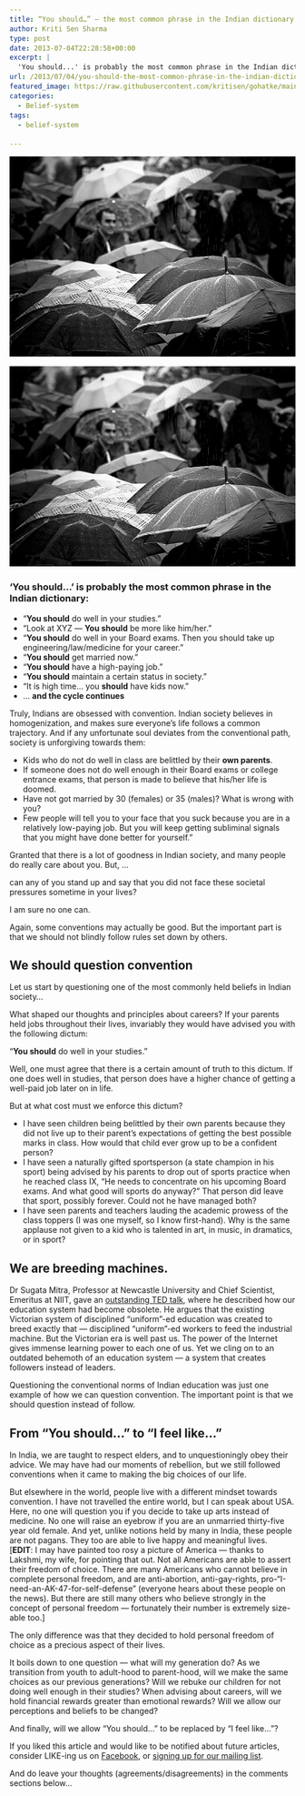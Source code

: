 ```yaml
---
title: “You should…” — the most common phrase in the Indian dictionary
author: Kriti Sen Sharma
type: post
date: 2013-07-04T22:28:58+00:00
excerpt: |
  'You should...' is probably the most common phrase in the Indian dictionary. "You should do well in your studies.", "You should get married now."..... but should we actually follow all advice given to us?
url: /2013/07/04/you-should-the-most-common-phrase-in-the-indian-dictionary/
featured_image: https://raw.githubusercontent.com/kritisen/gohatke/main/content/images/2013/07/2787215808_bd462de557_o.jpg
categories:
  - Belief-system
tags:
  - belief-system

---
```

![You-Should](https://raw.githubusercontent.com/kritisen/gohatke/main/content/images/2013/07/2787215808_bd462de557_o.jpg)

![You-Should](https://raw.githubusercontent.com/kritisen/gohatke/main/content/images/2013/07/2787215808_bd462de557_o.jpg)

### &#8216;You should&#8230;&#8217; is probably the most common phrase in the Indian dictionary:  


  * &#8220;**You should** do well in your studies.&#8221;
  * &#8220;Look at XYZ &#8212; **You should** be more like him/her.&#8221;
  * &#8220;**You should** do well in your Board exams. Then you should take up engineering/law/medicine for your career.&#8221;
  * &#8220;**You should** get married now.&#8221;
  * &#8220;**You should** have a high-paying job.&#8221;
  * &#8220;**You should** maintain a certain status in society.&#8221;
  * &#8220;It is high time&#8230; you **should** have kids now.&#8221;
  * &#8230; **and the cycle continues**

Truly, Indians are obsessed with convention. Indian society believes in homogenization, and makes sure everyone&#8217;s life follows a common trajectory. And if any unfortunate soul deviates from the conventional path, society is unforgiving towards them:

  * Kids who do not do well in class are belittled by their **own parents**.
  * If someone does not do well enough in their Board exams or college entrance exams, that person is made to believe that his/her life is doomed.
  * Have not got married by 30 (females) or 35 (males)? What is wrong with you?
  * Few people will tell you to your face that you suck because you are in a relatively low-paying job. But you will keep getting subliminal signals that you might have done better for yourself.&#8221;

Granted that there is a lot of goodness in Indian society, and many people do really care about you. But, &#8230;

<div class="post-content-box-gray">
  can any of you stand up and say that you did not face these societal pressures sometime in your lives?
</div>

I am sure no one can.

Again, some conventions may actually be good. But the important part is that we should not blindly follow rules set down by others. 

## We should question convention

Let us start by questioning one of the most commonly held beliefs in Indian society&#8230;

What shaped our thoughts and principles about careers? If your parents held jobs throughout their lives, invariably they would have advised you with the following dictum:

&#8220;**You should** do well in your studies.&#8221;

Well, one must agree that there is a certain amount of truth to this dictum. If one does well in studies, that person does have a higher chance of getting a well-paid job later on in life. 

But at what cost must we enforce this dictum?

  * I have seen children being belittled by their own parents because they did not live up to their parent&#8217;s expectations of getting the best possible marks in class. How would that child ever grow up to be a confident person? 
  * I have seen a naturally gifted sportsperson (a state champion in his sport) being advised by his parents to drop out of sports practice when he reached class IX, &#8220;He needs to concentrate on his upcoming Board exams. And what good will sports do anyway?&#8221; That person did leave that sport, possibly forever. Could not he have managed both? 
  * I have seen parents and teachers lauding the academic prowess of the class toppers (I was one myself, so I know first-hand). Why is the same applause not given to a kid who is talented in art, in music, in dramatics, or in sport? 

## We are breeding machines.

Dr Sugata Mitra, Professor at Newcastle University and Chief Scientist, Emeritus at NIIT, gave an [outstanding TED talk][5], where he described how our education system had become obsolete. He argues that the existing Victorian system of disciplined &#8220;uniform&#8221;-ed education was created to breed exactly that &#8212; disciplined &#8220;uniform&#8221;-ed workers to feed the industrial machine. But the Victorian era is well past us. The power of the Internet gives immense learning power to each one of us. Yet we cling on to an outdated behemoth of an education system &#8212; a system that creates followers instead of leaders.

Questioning the conventional norms of Indian education was just one example of how we can question convention. The important point is that we should question instead of follow.

## From &#8220;You should&#8230;&#8221; to &#8220;I feel like&#8230;&#8221;

In India, we are taught to respect elders, and to unquestioningly obey their advice. We may have had our moments of rebellion, but we still followed conventions when it came to making the big choices of our life.

But elsewhere in the world, people live with a different mindset towards convention. I have not travelled the entire world, but I can speak about USA. Here, no one will question you if you decide to take up arts instead of medicine. No one will raise an eyebrow if you are an unmarried thirty-five year old female. And yet, unlike notions held by many in India, these people are not pagans. They too are able to live happy and meaningful lives.  
[**EDIT**: I may have painted too rosy a picture of America &#8212; thanks to Lakshmi, my wife, for pointing that out. Not all Americans are able to assert their freedom of choice. There are many Americans who cannot believe in complete personal freedom, and are anti-abortion, anti-gay-rights, pro-&#8220;I-need-an-AK-47-for-self-defense&#8221; (everyone hears about these people on the news). But there are still many others who believe strongly in the concept of personal freedom &#8212; fortunately their number is extremely size-able too.]

The only difference was that they decided to hold personal freedom of choice as a precious aspect of their lives.

It boils down to one question &#8212; what will my generation do? As we transition from youth to adult-hood to parent-hood, will we make the same choices as our previous generations? Will we rebuke our children for not doing well enough in their studies? When advising about careers, will we hold financial rewards greater than emotional rewards? Will we allow our perceptions and beliefs to be changed? 

And finally, will we allow &#8220;You should&#8230;&#8221; to be replaced by &#8220;I feel like&#8230;&#8221;?

<div class="post-content-box-blue">
  If you liked this article and would like to be notified about future articles, consider LIKE-ing us on <a href="http://facebook.com/gohatke">Facebook</a>, or <a href="http://gohatke.kreativlabs.com/subscribe/ ‎">signing up for our mailing list</a>. </p> 
  
  <p>
    And do leave your thoughts (agreements/disagreements) in the comments sections below&#8230;
  </p>
</div>

 [1]: https://raw.githubusercontent.com/kritisen/gohatke/main/content/images/2013/07/2787215808_bd462de557_o.jpg
 [2]: http://www.flickr.com/photos/25808862@N06/2787215808/
 [3]: http://compfight.com
 [4]: http://creativecommons.org/licenses/by-nc-nd/2.0/
 [5]: http://gohatke.kreativlabs.com/2013/03/05/video-the-high-school-education-system-is-obsolete/ "Video: The high-school education system is obsolete."
